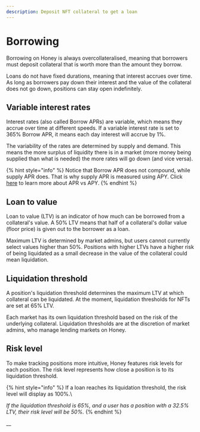 ```yaml
---
description: Deposit NFT collateral to get a loan
---
```


# Borrowing

Borrowing on Honey is always overcollateralised, meaning that borrowers must deposit collateral that is worth more than the amount they borrow.

Loans do not have fixed durations, meaning that interest accrues over time. As long as borrowers pay down their interest and the value of the collateral does not go down, positions can stay open indefinitely.

## Variable interest rates

Interest rates (also called Borrow APRs) are variable, which means they accrue over time at different speeds. If a variable interest rate is set to 365% Borrow APR, it means each day interest will accrue by 1%.

The variability of the rates are determined by supply and demand. This means the more surplus of liquidity there is in a market (more money being supplied than what is needed) the more rates will go down (and vice versa).

{% hint style="info" %}
Notice that Borrow APR does not compound, while supply APR does. That is why supply APR is measured using APY. Click [here](../learn/defi-lending.md#apr-vs-apy) to learn more about APR vs APY.&#x20;
{% endhint %}

## Loan to value

Loan to value (LTV) is an indicator of how much can be borrowed from a collateral's value. A 50% LTV means that half of a collateral's dollar value (floor price) is given out to the borrower as a loan.

Maximum LTV is determined by market admins, but users cannot currently select values higher than 50%. Positions with higher LTVs have a higher risk of being liquidated as a small decrease in the value of the collateral could mean liquidation.

## Liquidation threshold

A position's liquidation threshold determines the maximum LTV at which collateral can be liquidated. At the moment, liquidation thresholds for NFTs are set at 65% LTV.

Each market has its own liquidation threshold based on the risk of the underlying collateral. Liquidation thresholds are at the discretion of market admins, who manage lending markets on Honey.

## Risk level

To make tracking positions more intuitive, Honey features risk levels for each position. The risk level represents how close a position is to its liquidation threshold.

{% hint style="info" %}
If a loan reaches its liquidation threshold, the risk level will display as 100%.\


_If the liquidation threshold is 65%, and a user has a position with a 32.5% LTV, their risk level will be 50%._
{% endhint %}

__
